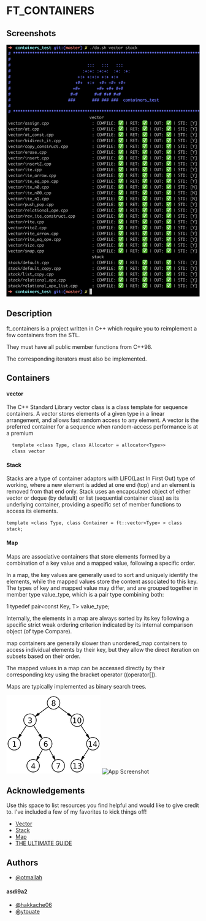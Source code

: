 
# FT_CONTAINERS



## Screenshots

![App Screenshot](image)

## Description

ft_containers is a project written in C++ which require you to reimplement a few containers from the STL.

They must have all public member functions from C++98.

The corresponding iterators must also be implemented.

## Containers

#### vector

The C++ Standard Library vector class is a class template for sequence containers. A vector stores elements of a given type in a linear arrangement, and allows fast random access to any element. A vector is the preferred container for a sequence when random-access performance is at a premium

```http
  template <class Type, class Allocator = allocator<Type>>
  class vector
```

#### Stack

Stacks are a type of container adaptors with LIFO(Last In First Out) type of working, where a new element is added at one end (top) and an element is removed from that end only.  Stack uses an encapsulated object of either vector or deque (by default) or list (sequential container class) as its underlying container, providing a specific set of member functions to access its elements.

```http
template <class Type, class Container = ft::vector<Type> > class stack;
```

#### Map

Maps are associative containers that store elements formed by a combination of a key value and a mapped value, following a specific order.

In a map, the key values are generally used to sort and uniquely identify the elements, while the mapped values store the content associated to this key. The types of key and mapped value may differ, and are grouped together in member type value_type, which is a pair type combining both:

1
typedef pair<const Key, T> value_type;

Internally, the elements in a map are always sorted by its key following a specific strict weak ordering criterion indicated by its internal comparison object (of type Compare).

map containers are generally slower than unordered_map containers to access individual elements by their key, but they allow the direct iteration on subsets based on their order.

The mapped values in a map can be accessed directly by their corresponding key using the bracket operator ((operator[]).

Maps are typically implemented as binary search trees.

![App Screenshot](images.png)
![App Screenshot](BSTSearch.png)

## Acknowledgements

Use this space to list resources you find helpful and would like to give credit to. I've included a few of my favorites to kick things off!

 - [Vector](https://legacy.cplusplus.com/reference/vector/vector/?kw=vector)
 - [Stack](https://legacy.cplusplus.com/reference/stack/stack/?kw=stack)
 - [Map](https://legacy.cplusplus.com/reference/map/map/?kw=map)
 - [THE ULTIMATE GUIDE](https://containersfordummies.notion.site/THE-ULTIMATE-GUIDE-e7f20768377544409ca8d036b1ab9b7f)

## Authors

- [@otmallah](https://www.github.com/otmallah)

#### asdi9a2 

- [@hakkache06](https://github.com/hakkache06/hakkache06)
- [@ytouate](https://github.com/ytouate/ytouate)
